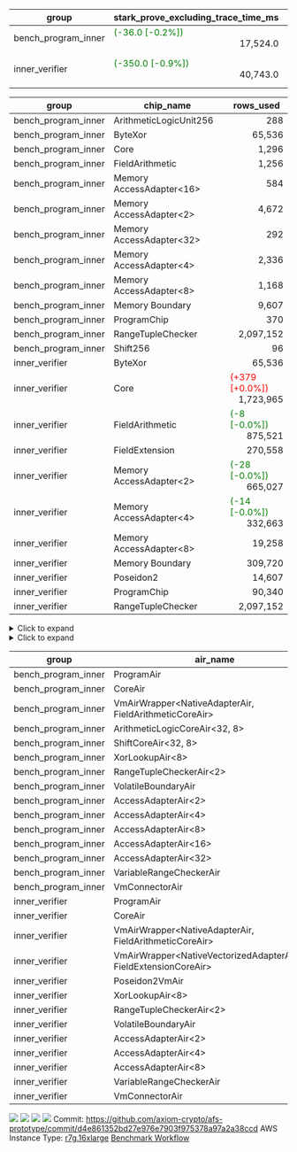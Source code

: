 | group | stark_prove_excluding_trace_time_ms | total_cells | total_cells_used | total_proof_time_ms | trace_gen_time_ms | verify_program_compile_ms |
| --- | --- | --- | --- | --- | --- | --- |
| bench_program_inner | <span style="color: green">(-36.0 [-0.2%])</span> <div style='text-align: right'>17,524.0</div>  | <div style='text-align: right'>22,478,356</div>  | <div style='text-align: right'>2,663,633</div>  | <span style="color: green">(-36.0 [-0.2%])</span> <div style='text-align: right'>17,627.0</div>  | <div style='text-align: right'>103.0</div>  |  |
| inner_verifier | <span style="color: green">(-350.0 [-0.9%])</span> <div style='text-align: right'>40,743.0</div>  | <div style='text-align: right'>340,000,788</div>  | <span style="color: red">(+24,284 [+0.0%])</span> <div style='text-align: right'>176,990,036</div>  | <span style="color: green">(-473.0 [-0.9%])</span> <div style='text-align: right'>53,554.0</div>  | <span style="color: green">(-123.0 [-1.0%])</span> <div style='text-align: right'>12,811.0</div>  | <span style="color: red">(+2.0 [+0.5%])</span> <div style='text-align: right'>428.0</div>  |

| group | chip_name | rows_used |
| --- | --- | --- |
| bench_program_inner | ArithmeticLogicUnit256 | <div style='text-align: right'>288</div>  |
| bench_program_inner | ByteXor | <div style='text-align: right'>65,536</div>  |
| bench_program_inner | Core | <div style='text-align: right'>1,296</div>  |
| bench_program_inner | FieldArithmetic | <div style='text-align: right'>1,256</div>  |
| bench_program_inner | Memory AccessAdapter<16> | <div style='text-align: right'>584</div>  |
| bench_program_inner | Memory AccessAdapter<2> | <div style='text-align: right'>4,672</div>  |
| bench_program_inner | Memory AccessAdapter<32> | <div style='text-align: right'>292</div>  |
| bench_program_inner | Memory AccessAdapter<4> | <div style='text-align: right'>2,336</div>  |
| bench_program_inner | Memory AccessAdapter<8> | <div style='text-align: right'>1,168</div>  |
| bench_program_inner | Memory Boundary | <div style='text-align: right'>9,607</div>  |
| bench_program_inner | ProgramChip | <div style='text-align: right'>370</div>  |
| bench_program_inner | RangeTupleChecker | <div style='text-align: right'>2,097,152</div>  |
| bench_program_inner | Shift256 | <div style='text-align: right'>96</div>  |
| inner_verifier | ByteXor | <div style='text-align: right'>65,536</div>  |
| inner_verifier | Core | <span style="color: red">(+379 [+0.0%])</span> <div style='text-align: right'>1,723,965</div>  |
| inner_verifier | FieldArithmetic | <span style="color: green">(-8 [-0.0%])</span> <div style='text-align: right'>875,521</div>  |
| inner_verifier | FieldExtension | <div style='text-align: right'>270,558</div>  |
| inner_verifier | Memory AccessAdapter<2> | <span style="color: green">(-28 [-0.0%])</span> <div style='text-align: right'>665,027</div>  |
| inner_verifier | Memory AccessAdapter<4> | <span style="color: green">(-14 [-0.0%])</span> <div style='text-align: right'>332,663</div>  |
| inner_verifier | Memory AccessAdapter<8> | <div style='text-align: right'>19,258</div>  |
| inner_verifier | Memory Boundary | <div style='text-align: right'>309,720</div>  |
| inner_verifier | Poseidon2 | <div style='text-align: right'>14,607</div>  |
| inner_verifier | ProgramChip | <div style='text-align: right'>90,340</div>  |
| inner_verifier | RangeTupleChecker | <div style='text-align: right'>2,097,152</div>  |

<details>
<summary>Click to expand</summary>

| group | dsl_ir | opcode | frequency |
| --- | --- | --- | --- |
| bench_program_inner |  | JAL | <div style='text-align: right'>1</div>  |
| bench_program_inner |  | STOREW | <div style='text-align: right'>2</div>  |
| bench_program_inner | Add256 | ADD<32,8> | <div style='text-align: right'>64</div>  |
| bench_program_inner | AddVI | ADD | <div style='text-align: right'>448</div>  |
| bench_program_inner | Alloc | ADD | <div style='text-align: right'>388</div>  |
| bench_program_inner | Alloc | LOADW | <div style='text-align: right'>388</div>  |
| bench_program_inner | Alloc | MUL | <div style='text-align: right'>388</div>  |
| bench_program_inner | And256 | AND<32,8> | <div style='text-align: right'>32</div>  |
| bench_program_inner | EqualTo256 | EQ<32,8> | <div style='text-align: right'>32</div>  |
| bench_program_inner | For | ADD | <div style='text-align: right'>32</div>  |
| bench_program_inner | For | BNE | <div style='text-align: right'>33</div>  |
| bench_program_inner | For | JAL | <div style='text-align: right'>1</div>  |
| bench_program_inner | For | STOREW | <div style='text-align: right'>1</div>  |
| bench_program_inner | Halt | TERMINATE | <div style='text-align: right'>1</div>  |
| bench_program_inner | IfEqI | BNE | <div style='text-align: right'>128</div>  |
| bench_program_inner | ImmV | STOREW | <div style='text-align: right'>517</div>  |
| bench_program_inner | LessThanI256 | SLT<32,8> | <div style='text-align: right'>32</div>  |
| bench_program_inner | LessThanU256 | LT<32,8> | <div style='text-align: right'>32</div>  |
| bench_program_inner | LoadV | LOADW | <div style='text-align: right'>96</div>  |
| bench_program_inner | Or256 | OR<32,8> | <div style='text-align: right'>32</div>  |
| bench_program_inner | ShiftLeft256 | SLL<32,8> | <div style='text-align: right'>32</div>  |
| bench_program_inner | ShiftRightArith256 | SRA<32,8> | <div style='text-align: right'>32</div>  |
| bench_program_inner | ShiftRightLogic256 | SRL<32,8> | <div style='text-align: right'>32</div>  |
| bench_program_inner | StoreV | STOREW | <div style='text-align: right'>128</div>  |
| bench_program_inner | Sub256 | SUB<32,8> | <div style='text-align: right'>32</div>  |
| bench_program_inner | Xor256 | XOR<32,8> | <div style='text-align: right'>32</div>  |
| inner_verifier |  | JAL | <div style='text-align: right'>1</div>  |
| inner_verifier |  | STOREW | <div style='text-align: right'>2</div>  |
| inner_verifier | AddE | FE4ADD | <div style='text-align: right'>69,575</div>  |
| inner_verifier | AddEFFI | LOADW | <div style='text-align: right'>147</div>  |
| inner_verifier | AddEFFI | STOREW | <div style='text-align: right'>441</div>  |
| inner_verifier | AddEFI | ADD | <div style='text-align: right'>172</div>  |
| inner_verifier | AddEI | ADD | <div style='text-align: right'>27,488</div>  |
| inner_verifier | AddFI | ADD | <span style="color: green">(-8 [-0.0%])</span> <div style='text-align: right'>22,090</div>  |
| inner_verifier | AddV | ADD | <div style='text-align: right'>8,513</div>  |
| inner_verifier | AddVI | ADD | <div style='text-align: right'>167,881</div>  |
| inner_verifier | Alloc | ADD | <div style='text-align: right'>31,675</div>  |
| inner_verifier | Alloc | LOADW | <div style='text-align: right'>31,675</div>  |
| inner_verifier | Alloc | MUL | <div style='text-align: right'>18,862</div>  |
| inner_verifier | AssertEqE | BNE | <div style='text-align: right'>144</div>  |
| inner_verifier | AssertEqEI | BNE | <div style='text-align: right'>4</div>  |
| inner_verifier | AssertEqF | BNE | <div style='text-align: right'>4,894</div>  |
| inner_verifier | AssertEqV | BNE | <div style='text-align: right'>1,300</div>  |
| inner_verifier | AssertEqVI | BNE | <div style='text-align: right'>181</div>  |
| inner_verifier | CycleTrackerEnd | CT_END | <div style='text-align: right'>38,395</div>  |
| inner_verifier | CycleTrackerStart | CT_START | <div style='text-align: right'>38,395</div>  |
| inner_verifier | DivE | BBE4DIV | <div style='text-align: right'>59,817</div>  |
| inner_verifier | DivEIN | BBE4DIV | <div style='text-align: right'>37</div>  |
| inner_verifier | DivEIN | STOREW | <div style='text-align: right'>148</div>  |
| inner_verifier | DivFIN | DIV | <div style='text-align: right'>89</div>  |
| inner_verifier | For | ADD | <div style='text-align: right'>275,797</div>  |
| inner_verifier | For | BNE | <div style='text-align: right'>299,855</div>  |
| inner_verifier | For | JAL | <div style='text-align: right'>24,058</div>  |
| inner_verifier | For | LOADW | <div style='text-align: right'>1,197</div>  |
| inner_verifier | For | STOREW | <div style='text-align: right'>22,861</div>  |
| inner_verifier | Halt | TERMINATE | <div style='text-align: right'>1</div>  |
| inner_verifier | HintBitsF | HINT_BITS | <div style='text-align: right'>22</div>  |
| inner_verifier | HintInputVec | HINT_INPUT | <div style='text-align: right'>12,813</div>  |
| inner_verifier | IfEq | BNE | <div style='text-align: right'>8,354</div>  |
| inner_verifier | IfEqI | BNE | <div style='text-align: right'>67,102</div>  |
| inner_verifier | IfEqI | JAL | <span style="color: red">(+379 [+2.6%])</span> <div style='text-align: right'>15,112</div>  |
| inner_verifier | IfNe | BEQ | <div style='text-align: right'>9,618</div>  |
| inner_verifier | IfNe | JAL | <div style='text-align: right'>25</div>  |
| inner_verifier | IfNeI | BEQ | <div style='text-align: right'>1,252</div>  |
| inner_verifier | ImmE | STOREW | <div style='text-align: right'>7,220</div>  |
| inner_verifier | ImmF | STOREW | <div style='text-align: right'>18,067</div>  |
| inner_verifier | ImmV | STOREW | <div style='text-align: right'>15,218</div>  |
| inner_verifier | LoadE | LOADW | <div style='text-align: right'>16,728</div>  |
| inner_verifier | LoadE | LOADW2 | <div style='text-align: right'>264,576</div>  |
| inner_verifier | LoadF | LOADW | <div style='text-align: right'>13,948</div>  |
| inner_verifier | LoadF | LOADW2 | <div style='text-align: right'>97,596</div>  |
| inner_verifier | LoadV | LOADW | <div style='text-align: right'>15,189</div>  |
| inner_verifier | LoadV | LOADW2 | <div style='text-align: right'>88,949</div>  |
| inner_verifier | MulE | BBE4MUL | <div style='text-align: right'>135,223</div>  |
| inner_verifier | MulEF | MUL | <div style='text-align: right'>2,060</div>  |
| inner_verifier | MulEFI | MUL | <div style='text-align: right'>536</div>  |
| inner_verifier | MulEI | BBE4MUL | <div style='text-align: right'>1,669</div>  |
| inner_verifier | MulEI | STOREW | <div style='text-align: right'>6,676</div>  |
| inner_verifier | MulF | MUL | <div style='text-align: right'>41,097</div>  |
| inner_verifier | MulFI | MUL | <div style='text-align: right'>15</div>  |
| inner_verifier | MulV | MUL | <div style='text-align: right'>682</div>  |
| inner_verifier | MulVI | MUL | <div style='text-align: right'>11,326</div>  |
| inner_verifier | NegE | MUL | <div style='text-align: right'>140</div>  |
| inner_verifier | Poseidon2CompressBabyBear | COMP_POS2 | <div style='text-align: right'>10,059</div>  |
| inner_verifier | Poseidon2PermuteBabyBear | PERM_POS2 | <div style='text-align: right'>4,548</div>  |
| inner_verifier | StoreE | STOREW | <div style='text-align: right'>12,624</div>  |
| inner_verifier | StoreE | STOREW2 | <div style='text-align: right'>13,860</div>  |
| inner_verifier | StoreF | STOREW | <div style='text-align: right'>15,414</div>  |
| inner_verifier | StoreF | STOREW2 | <div style='text-align: right'>35,155</div>  |
| inner_verifier | StoreHintWord | ADD | <div style='text-align: right'>121,496</div>  |
| inner_verifier | StoreHintWord | SHINTW | <div style='text-align: right'>134,991</div>  |
| inner_verifier | StoreV | STOREW | <div style='text-align: right'>1,702</div>  |
| inner_verifier | StoreV | STOREW2 | <div style='text-align: right'>31,889</div>  |
| inner_verifier | SubE | FE4SUB | <div style='text-align: right'>4,237</div>  |
| inner_verifier | SubEF | LOADW | <div style='text-align: right'>356,166</div>  |
| inner_verifier | SubEF | SUB | <div style='text-align: right'>118,722</div>  |
| inner_verifier | SubEFI | ADD | <div style='text-align: right'>592</div>  |
| inner_verifier | SubEI | ADD | <div style='text-align: right'>296</div>  |
| inner_verifier | SubV | SUB | <div style='text-align: right'>24,165</div>  |
| inner_verifier | SubVI | SUB | <div style='text-align: right'>1,386</div>  |
| inner_verifier | SubVIN | SUB | <div style='text-align: right'>441</div>  |

</details>

<details>
<summary>Click to expand</summary>

| group | air_name | dsl_ir | opcode | cells_used |
| --- | --- | --- | --- | --- |
| bench_program_inner | Boundary |  | JAL | <div style='text-align: right'>19</div>  |
| bench_program_inner | CoreAir |  | JAL | <div style='text-align: right'>62</div>  |
| bench_program_inner | Boundary |  | STOREW | <div style='text-align: right'>38</div>  |
| bench_program_inner | CoreAir |  | STOREW | <div style='text-align: right'>124</div>  |
| bench_program_inner | AccessAdapter<16> | Add256 | ADD<32,8> | <div style='text-align: right'>3,300</div>  |
| bench_program_inner | AccessAdapter<2> | Add256 | ADD<32,8> | <div style='text-align: right'>11,616</div>  |
| bench_program_inner | AccessAdapter<32> | Add256 | ADD<32,8> | <div style='text-align: right'>2,706</div>  |
| bench_program_inner | AccessAdapter<4> | Add256 | ADD<32,8> | <div style='text-align: right'>6,864</div>  |
| bench_program_inner | AccessAdapter<8> | Add256 | ADD<32,8> | <div style='text-align: right'>4,488</div>  |
| bench_program_inner | ArithmeticLogicCoreAir<32, 8> | Add256 | ADD<32,8> | <div style='text-align: right'>11,008</div>  |
| bench_program_inner | Boundary | Add256 | ADD<32,8> | <div style='text-align: right'>38,912</div>  |
| bench_program_inner | <NativeAdapterAir,FieldArithmeticCoreAir> | AddVI | ADD | <div style='text-align: right'>13,440</div>  |
| bench_program_inner | Boundary | AddVI | ADD | <div style='text-align: right'>38</div>  |
| bench_program_inner | <NativeAdapterAir,FieldArithmeticCoreAir> | Alloc | ADD | <div style='text-align: right'>11,640</div>  |
| bench_program_inner | Boundary | Alloc | LOADW | <div style='text-align: right'>285</div>  |
| bench_program_inner | CoreAir | Alloc | LOADW | <div style='text-align: right'>24,056</div>  |
| bench_program_inner | <NativeAdapterAir,FieldArithmeticCoreAir> | Alloc | MUL | <div style='text-align: right'>11,640</div>  |
| bench_program_inner | AccessAdapter<16> | And256 | AND<32,8> | <div style='text-align: right'>1,600</div>  |
| bench_program_inner | AccessAdapter<2> | And256 | AND<32,8> | <div style='text-align: right'>5,632</div>  |
| bench_program_inner | AccessAdapter<32> | And256 | AND<32,8> | <div style='text-align: right'>1,312</div>  |
| bench_program_inner | AccessAdapter<4> | And256 | AND<32,8> | <div style='text-align: right'>3,328</div>  |
| bench_program_inner | AccessAdapter<8> | And256 | AND<32,8> | <div style='text-align: right'>2,176</div>  |
| bench_program_inner | ArithmeticLogicCoreAir<32, 8> | And256 | AND<32,8> | <div style='text-align: right'>5,504</div>  |
| bench_program_inner | Boundary | And256 | AND<32,8> | <div style='text-align: right'>19,456</div>  |
| bench_program_inner | ArithmeticLogicCoreAir<32, 8> | EqualTo256 | EQ<32,8> | <div style='text-align: right'>5,504</div>  |
| bench_program_inner | Boundary | EqualTo256 | EQ<32,8> | <div style='text-align: right'>608</div>  |
| bench_program_inner | <NativeAdapterAir,FieldArithmeticCoreAir> | For | ADD | <div style='text-align: right'>960</div>  |
| bench_program_inner | CoreAir | For | BNE | <div style='text-align: right'>2,046</div>  |
| bench_program_inner | CoreAir | For | JAL | <div style='text-align: right'>62</div>  |
| bench_program_inner | Boundary | For | STOREW | <div style='text-align: right'>19</div>  |
| bench_program_inner | CoreAir | For | STOREW | <div style='text-align: right'>62</div>  |
| bench_program_inner | CoreAir | Halt | TERMINATE | <div style='text-align: right'>62</div>  |
| bench_program_inner | CoreAir | IfEqI | BNE | <div style='text-align: right'>7,936</div>  |
| bench_program_inner | Boundary | ImmV | STOREW | <div style='text-align: right'>2,717</div>  |
| bench_program_inner | CoreAir | ImmV | STOREW | <div style='text-align: right'>32,054</div>  |
| bench_program_inner | ArithmeticLogicCoreAir<32, 8> | LessThanI256 | SLT<32,8> | <div style='text-align: right'>5,504</div>  |
| bench_program_inner | Boundary | LessThanI256 | SLT<32,8> | <div style='text-align: right'>608</div>  |
| bench_program_inner | ArithmeticLogicCoreAir<32, 8> | LessThanU256 | LT<32,8> | <div style='text-align: right'>5,504</div>  |
| bench_program_inner | Boundary | LessThanU256 | LT<32,8> | <div style='text-align: right'>608</div>  |
| bench_program_inner | Boundary | LoadV | LOADW | <div style='text-align: right'>57</div>  |
| bench_program_inner | CoreAir | LoadV | LOADW | <div style='text-align: right'>5,952</div>  |
| bench_program_inner | AccessAdapter<16> | Or256 | OR<32,8> | <div style='text-align: right'>1,600</div>  |
| bench_program_inner | AccessAdapter<2> | Or256 | OR<32,8> | <div style='text-align: right'>5,632</div>  |
| bench_program_inner | AccessAdapter<32> | Or256 | OR<32,8> | <div style='text-align: right'>1,312</div>  |
| bench_program_inner | AccessAdapter<4> | Or256 | OR<32,8> | <div style='text-align: right'>3,328</div>  |
| bench_program_inner | AccessAdapter<8> | Or256 | OR<32,8> | <div style='text-align: right'>2,176</div>  |
| bench_program_inner | ArithmeticLogicCoreAir<32, 8> | Or256 | OR<32,8> | <div style='text-align: right'>5,504</div>  |
| bench_program_inner | Boundary | Or256 | OR<32,8> | <div style='text-align: right'>19,456</div>  |
| bench_program_inner | AccessAdapter<16> | ShiftLeft256 | SLL<32,8> | <div style='text-align: right'>1,600</div>  |
| bench_program_inner | AccessAdapter<2> | ShiftLeft256 | SLL<32,8> | <div style='text-align: right'>5,632</div>  |
| bench_program_inner | AccessAdapter<32> | ShiftLeft256 | SLL<32,8> | <div style='text-align: right'>1,312</div>  |
| bench_program_inner | AccessAdapter<4> | ShiftLeft256 | SLL<32,8> | <div style='text-align: right'>3,328</div>  |
| bench_program_inner | AccessAdapter<8> | ShiftLeft256 | SLL<32,8> | <div style='text-align: right'>2,176</div>  |
| bench_program_inner | Boundary | ShiftLeft256 | SLL<32,8> | <div style='text-align: right'>19,456</div>  |
| bench_program_inner | ShiftCoreAir<32, 8> | ShiftLeft256 | SLL<32,8> | <div style='text-align: right'>7,552</div>  |
| bench_program_inner | AccessAdapter<16> | ShiftRightArith256 | SRA<32,8> | <div style='text-align: right'>1,600</div>  |
| bench_program_inner | AccessAdapter<2> | ShiftRightArith256 | SRA<32,8> | <div style='text-align: right'>5,632</div>  |
| bench_program_inner | AccessAdapter<32> | ShiftRightArith256 | SRA<32,8> | <div style='text-align: right'>1,312</div>  |
| bench_program_inner | AccessAdapter<4> | ShiftRightArith256 | SRA<32,8> | <div style='text-align: right'>3,328</div>  |
| bench_program_inner | AccessAdapter<8> | ShiftRightArith256 | SRA<32,8> | <div style='text-align: right'>2,176</div>  |
| bench_program_inner | Boundary | ShiftRightArith256 | SRA<32,8> | <div style='text-align: right'>19,456</div>  |
| bench_program_inner | ShiftCoreAir<32, 8> | ShiftRightArith256 | SRA<32,8> | <div style='text-align: right'>7,552</div>  |
| bench_program_inner | AccessAdapter<16> | ShiftRightLogic256 | SRL<32,8> | <div style='text-align: right'>1,650</div>  |
| bench_program_inner | AccessAdapter<2> | ShiftRightLogic256 | SRL<32,8> | <div style='text-align: right'>5,808</div>  |
| bench_program_inner | AccessAdapter<32> | ShiftRightLogic256 | SRL<32,8> | <div style='text-align: right'>1,353</div>  |
| bench_program_inner | AccessAdapter<4> | ShiftRightLogic256 | SRL<32,8> | <div style='text-align: right'>3,432</div>  |
| bench_program_inner | AccessAdapter<8> | ShiftRightLogic256 | SRL<32,8> | <div style='text-align: right'>2,244</div>  |
| bench_program_inner | Boundary | ShiftRightLogic256 | SRL<32,8> | <div style='text-align: right'>19,456</div>  |
| bench_program_inner | ShiftCoreAir<32, 8> | ShiftRightLogic256 | SRL<32,8> | <div style='text-align: right'>7,552</div>  |
| bench_program_inner | Boundary | StoreV | STOREW | <div style='text-align: right'>2,432</div>  |
| bench_program_inner | CoreAir | StoreV | STOREW | <div style='text-align: right'>7,936</div>  |
| bench_program_inner | AccessAdapter<16> | Sub256 | SUB<32,8> | <div style='text-align: right'>1,650</div>  |
| bench_program_inner | AccessAdapter<2> | Sub256 | SUB<32,8> | <div style='text-align: right'>5,808</div>  |
| bench_program_inner | AccessAdapter<32> | Sub256 | SUB<32,8> | <div style='text-align: right'>1,353</div>  |
| bench_program_inner | AccessAdapter<4> | Sub256 | SUB<32,8> | <div style='text-align: right'>3,432</div>  |
| bench_program_inner | AccessAdapter<8> | Sub256 | SUB<32,8> | <div style='text-align: right'>2,244</div>  |
| bench_program_inner | ArithmeticLogicCoreAir<32, 8> | Sub256 | SUB<32,8> | <div style='text-align: right'>5,504</div>  |
| bench_program_inner | Boundary | Sub256 | SUB<32,8> | <div style='text-align: right'>19,456</div>  |
| bench_program_inner | AccessAdapter<16> | Xor256 | XOR<32,8> | <div style='text-align: right'>1,600</div>  |
| bench_program_inner | AccessAdapter<2> | Xor256 | XOR<32,8> | <div style='text-align: right'>5,632</div>  |
| bench_program_inner | AccessAdapter<32> | Xor256 | XOR<32,8> | <div style='text-align: right'>1,312</div>  |
| bench_program_inner | AccessAdapter<4> | Xor256 | XOR<32,8> | <div style='text-align: right'>3,328</div>  |
| bench_program_inner | AccessAdapter<8> | Xor256 | XOR<32,8> | <div style='text-align: right'>2,176</div>  |
| bench_program_inner | ArithmeticLogicCoreAir<32, 8> | Xor256 | XOR<32,8> | <div style='text-align: right'>5,504</div>  |
| bench_program_inner | Boundary | Xor256 | XOR<32,8> | <div style='text-align: right'>19,456</div>  |
| inner_verifier | Boundary |  | JAL | <div style='text-align: right'>19</div>  |
| inner_verifier | CoreAir |  | JAL | <div style='text-align: right'>66</div>  |
| inner_verifier | Boundary |  | STOREW | <div style='text-align: right'>38</div>  |
| inner_verifier | CoreAir |  | STOREW | <div style='text-align: right'>132</div>  |
| inner_verifier | <NativeVectorizedAdapterAir<4>,FieldExtensionCoreAir> | AddE | FE4ADD | <div style='text-align: right'>2,783,000</div>  |
| inner_verifier | AccessAdapter<2> | AddE | FE4ADD | <div style='text-align: right'>216,722</div>  |
| inner_verifier | AccessAdapter<4> | AddE | FE4ADD | <div style='text-align: right'>128,063</div>  |
| inner_verifier | Boundary | AddE | FE4ADD | <div style='text-align: right'>412,984</div>  |
| inner_verifier | AccessAdapter<2> | AddEFFI | LOADW | <div style='text-align: right'>1,100</div>  |
| inner_verifier | AccessAdapter<4> | AddEFFI | LOADW | <div style='text-align: right'>1,300</div>  |
| inner_verifier | Boundary | AddEFFI | LOADW | <div style='text-align: right'>418</div>  |
| inner_verifier | CoreAir | AddEFFI | LOADW | <div style='text-align: right'>9,702</div>  |
| inner_verifier | AccessAdapter<2> | AddEFFI | STOREW | <div style='text-align: right'>1,100</div>  |
| inner_verifier | Boundary | AddEFFI | STOREW | <div style='text-align: right'>1,254</div>  |
| inner_verifier | CoreAir | AddEFFI | STOREW | <div style='text-align: right'>29,106</div>  |
| inner_verifier | <NativeAdapterAir,FieldArithmeticCoreAir> | AddEFI | ADD | <div style='text-align: right'>5,160</div>  |
| inner_verifier | AccessAdapter<2> | AddEFI | ADD | <div style='text-align: right'>594</div>  |
| inner_verifier | AccessAdapter<4> | AddEFI | ADD | <div style='text-align: right'>351</div>  |
| inner_verifier | Boundary | AddEFI | ADD | <div style='text-align: right'>2,280</div>  |
| inner_verifier | <NativeAdapterAir,FieldArithmeticCoreAir> | AddEI | ADD | <div style='text-align: right'>824,640</div>  |
| inner_verifier | AccessAdapter<2> | AddEI | ADD | <span style="color: green">(-154 [-0.1%])</span> <div style='text-align: right'>159,522</div>  |
| inner_verifier | AccessAdapter<4> | AddEI | ADD | <span style="color: green">(-91 [-0.1%])</span> <div style='text-align: right'>94,263</div>  |
| inner_verifier | Boundary | AddEI | ADD | <div style='text-align: right'>350,208</div>  |
| inner_verifier | <NativeAdapterAir,FieldArithmeticCoreAir> | AddFI | ADD | <span style="color: green">(-240 [-0.0%])</span> <div style='text-align: right'>662,700</div>  |
| inner_verifier | Boundary | AddFI | ADD | <div style='text-align: right'>437</div>  |
| inner_verifier | <NativeAdapterAir,FieldArithmeticCoreAir> | AddV | ADD | <div style='text-align: right'>255,390</div>  |
| inner_verifier | Boundary | AddV | ADD | <div style='text-align: right'>38</div>  |
| inner_verifier | <NativeAdapterAir,FieldArithmeticCoreAir> | AddVI | ADD | <div style='text-align: right'>5,036,430</div>  |
| inner_verifier | Boundary | AddVI | ADD | <div style='text-align: right'>14,953</div>  |
| inner_verifier | <NativeAdapterAir,FieldArithmeticCoreAir> | Alloc | ADD | <div style='text-align: right'>950,250</div>  |
| inner_verifier | Boundary | Alloc | LOADW | <div style='text-align: right'>1,653</div>  |
| inner_verifier | CoreAir | Alloc | LOADW | <div style='text-align: right'>2,090,550</div>  |
| inner_verifier | <NativeAdapterAir,FieldArithmeticCoreAir> | Alloc | MUL | <div style='text-align: right'>565,860</div>  |
| inner_verifier | AccessAdapter<2> | Alloc | MUL | <div style='text-align: right'>22</div>  |
| inner_verifier | AccessAdapter<4> | Alloc | MUL | <div style='text-align: right'>26</div>  |
| inner_verifier | AccessAdapter<2> | AssertEqE | BNE | <div style='text-align: right'>792</div>  |
| inner_verifier | AccessAdapter<4> | AssertEqE | BNE | <div style='text-align: right'>468</div>  |
| inner_verifier | CoreAir | AssertEqE | BNE | <div style='text-align: right'>9,504</div>  |
| inner_verifier | AccessAdapter<2> | AssertEqEI | BNE | <div style='text-align: right'>22</div>  |
| inner_verifier | AccessAdapter<4> | AssertEqEI | BNE | <div style='text-align: right'>13</div>  |
| inner_verifier | CoreAir | AssertEqEI | BNE | <div style='text-align: right'>264</div>  |
| inner_verifier | CoreAir | AssertEqF | BNE | <div style='text-align: right'>323,004</div>  |
| inner_verifier | CoreAir | AssertEqV | BNE | <div style='text-align: right'>85,800</div>  |
| inner_verifier | CoreAir | AssertEqVI | BNE | <div style='text-align: right'>11,946</div>  |
| inner_verifier | CoreAir | CycleTrackerEnd | CT_END | <div style='text-align: right'>2,534,070</div>  |
| inner_verifier | CoreAir | CycleTrackerStart | CT_START | <div style='text-align: right'>2,534,070</div>  |
| inner_verifier | <NativeVectorizedAdapterAir<4>,FieldExtensionCoreAir> | DivE | BBE4DIV | <div style='text-align: right'>2,392,680</div>  |
| inner_verifier | AccessAdapter<2> | DivE | BBE4DIV | <div style='text-align: right'>2,612,236</div>  |
| inner_verifier | AccessAdapter<4> | DivE | BBE4DIV | <div style='text-align: right'>1,543,594</div>  |
| inner_verifier | <NativeVectorizedAdapterAir<4>,FieldExtensionCoreAir> | DivEIN | BBE4DIV | <div style='text-align: right'>1,480</div>  |
| inner_verifier | AccessAdapter<2> | DivEIN | BBE4DIV | <div style='text-align: right'>1,518</div>  |
| inner_verifier | AccessAdapter<4> | DivEIN | BBE4DIV | <div style='text-align: right'>897</div>  |
| inner_verifier | Boundary | DivEIN | BBE4DIV | <div style='text-align: right'>456</div>  |
| inner_verifier | AccessAdapter<2> | DivEIN | STOREW | <div style='text-align: right'>528</div>  |
| inner_verifier | AccessAdapter<4> | DivEIN | STOREW | <div style='text-align: right'>143</div>  |
| inner_verifier | CoreAir | DivEIN | STOREW | <div style='text-align: right'>9,768</div>  |
| inner_verifier | <NativeAdapterAir,FieldArithmeticCoreAir> | DivFIN | DIV | <div style='text-align: right'>2,670</div>  |
| inner_verifier | <NativeAdapterAir,FieldArithmeticCoreAir> | For | ADD | <div style='text-align: right'>8,273,910</div>  |
| inner_verifier | CoreAir | For | BNE | <div style='text-align: right'>19,790,430</div>  |
| inner_verifier | AccessAdapter<2> | For | JAL | <div style='text-align: right'>528</div>  |
| inner_verifier | AccessAdapter<4> | For | JAL | <div style='text-align: right'>624</div>  |
| inner_verifier | CoreAir | For | JAL | <div style='text-align: right'>1,587,828</div>  |
| inner_verifier | Boundary | For | LOADW | <div style='text-align: right'>399</div>  |
| inner_verifier | CoreAir | For | LOADW | <div style='text-align: right'>79,002</div>  |
| inner_verifier | Boundary | For | STOREW | <div style='text-align: right'>1,045</div>  |
| inner_verifier | CoreAir | For | STOREW | <div style='text-align: right'>1,508,826</div>  |
| inner_verifier | CoreAir | Halt | TERMINATE | <div style='text-align: right'>66</div>  |
| inner_verifier | CoreAir | HintBitsF | HINT_BITS | <div style='text-align: right'>1,452</div>  |
| inner_verifier | CoreAir | HintInputVec | HINT_INPUT | <div style='text-align: right'>845,658</div>  |
| inner_verifier | CoreAir | IfEq | BNE | <div style='text-align: right'>551,364</div>  |
| inner_verifier | CoreAir | IfEqI | BNE | <div style='text-align: right'>4,428,732</div>  |
| inner_verifier | CoreAir | IfEqI | JAL | <span style="color: red">(+25,014 [+2.6%])</span> <div style='text-align: right'>997,392</div>  |
| inner_verifier | CoreAir | IfNe | BEQ | <div style='text-align: right'>634,788</div>  |
| inner_verifier | CoreAir | IfNe | JAL | <div style='text-align: right'>1,650</div>  |
| inner_verifier | CoreAir | IfNeI | BEQ | <div style='text-align: right'>82,632</div>  |
| inner_verifier | AccessAdapter<2> | ImmE | STOREW | <div style='text-align: right'>3,344</div>  |
| inner_verifier | AccessAdapter<4> | ImmE | STOREW | <div style='text-align: right'>1,976</div>  |
| inner_verifier | Boundary | ImmE | STOREW | <div style='text-align: right'>116,280</div>  |
| inner_verifier | CoreAir | ImmE | STOREW | <div style='text-align: right'>476,520</div>  |
| inner_verifier | Boundary | ImmF | STOREW | <div style='text-align: right'>2,337</div>  |
| inner_verifier | CoreAir | ImmF | STOREW | <div style='text-align: right'>1,192,422</div>  |
| inner_verifier | Boundary | ImmV | STOREW | <div style='text-align: right'>15,048</div>  |
| inner_verifier | CoreAir | ImmV | STOREW | <div style='text-align: right'>1,004,388</div>  |
| inner_verifier | AccessAdapter<2> | LoadE | LOADW | <div style='text-align: right'>66,264</div>  |
| inner_verifier | AccessAdapter<4> | LoadE | LOADW | <div style='text-align: right'>39,156</div>  |
| inner_verifier | Boundary | LoadE | LOADW | <div style='text-align: right'>8,816</div>  |
| inner_verifier | CoreAir | LoadE | LOADW | <div style='text-align: right'>1,104,048</div>  |
| inner_verifier | AccessAdapter<2> | LoadE | LOADW2 | <div style='text-align: right'>29,634</div>  |
| inner_verifier | AccessAdapter<4> | LoadE | LOADW2 | <div style='text-align: right'>17,511</div>  |
| inner_verifier | Boundary | LoadE | LOADW2 | <div style='text-align: right'>76</div>  |
| inner_verifier | CoreAir | LoadE | LOADW2 | <div style='text-align: right'>17,462,016</div>  |
| inner_verifier | AccessAdapter<2> | LoadF | LOADW | <div style='text-align: right'>26,796</div>  |
| inner_verifier | AccessAdapter<4> | LoadF | LOADW | <div style='text-align: right'>15,834</div>  |
| inner_verifier | AccessAdapter<8> | LoadF | LOADW | <div style='text-align: right'>10,353</div>  |
| inner_verifier | Boundary | LoadF | LOADW | <div style='text-align: right'>475</div>  |
| inner_verifier | CoreAir | LoadF | LOADW | <div style='text-align: right'>920,568</div>  |
| inner_verifier | AccessAdapter<2> | LoadF | LOADW2 | <div style='text-align: right'>693</div>  |
| inner_verifier | AccessAdapter<4> | LoadF | LOADW2 | <div style='text-align: right'>416</div>  |
| inner_verifier | AccessAdapter<8> | LoadF | LOADW2 | <div style='text-align: right'>459</div>  |
| inner_verifier | Boundary | LoadF | LOADW2 | <div style='text-align: right'>551</div>  |
| inner_verifier | CoreAir | LoadF | LOADW2 | <div style='text-align: right'>6,441,336</div>  |
| inner_verifier | Boundary | LoadV | LOADW | <div style='text-align: right'>13,813</div>  |
| inner_verifier | CoreAir | LoadV | LOADW | <div style='text-align: right'>1,002,474</div>  |
| inner_verifier | Boundary | LoadV | LOADW2 | <div style='text-align: right'>1,615</div>  |
| inner_verifier | CoreAir | LoadV | LOADW2 | <div style='text-align: right'>5,870,634</div>  |
| inner_verifier | <NativeVectorizedAdapterAir<4>,FieldExtensionCoreAir> | MulE | BBE4MUL | <div style='text-align: right'>5,408,920</div>  |
| inner_verifier | AccessAdapter<2> | MulE | BBE4MUL | <span style="color: green">(-154 [-0.0%])</span> <div style='text-align: right'>427,262</div>  |
| inner_verifier | AccessAdapter<4> | MulE | BBE4MUL | <span style="color: green">(-91 [-0.0%])</span> <div style='text-align: right'>252,473</div>  |
| inner_verifier | Boundary | MulE | BBE4MUL | <div style='text-align: right'>824,752</div>  |
| inner_verifier | <NativeAdapterAir,FieldArithmeticCoreAir> | MulEF | MUL | <div style='text-align: right'>61,800</div>  |
| inner_verifier | AccessAdapter<2> | MulEF | MUL | <div style='text-align: right'>10,318</div>  |
| inner_verifier | AccessAdapter<4> | MulEF | MUL | <div style='text-align: right'>6,097</div>  |
| inner_verifier | Boundary | MulEF | MUL | <div style='text-align: right'>912</div>  |
| inner_verifier | <NativeAdapterAir,FieldArithmeticCoreAir> | MulEFI | MUL | <div style='text-align: right'>16,080</div>  |
| inner_verifier | AccessAdapter<2> | MulEFI | MUL | <div style='text-align: right'>2,068</div>  |
| inner_verifier | AccessAdapter<4> | MulEFI | MUL | <div style='text-align: right'>1,222</div>  |
| inner_verifier | Boundary | MulEFI | MUL | <div style='text-align: right'>7,676</div>  |
| inner_verifier | <NativeVectorizedAdapterAir<4>,FieldExtensionCoreAir> | MulEI | BBE4MUL | <div style='text-align: right'>66,760</div>  |
| inner_verifier | AccessAdapter<2> | MulEI | BBE4MUL | <div style='text-align: right'>82,456</div>  |
| inner_verifier | AccessAdapter<4> | MulEI | BBE4MUL | <div style='text-align: right'>48,724</div>  |
| inner_verifier | Boundary | MulEI | BBE4MUL | <div style='text-align: right'>18,088</div>  |
| inner_verifier | AccessAdapter<2> | MulEI | STOREW | <div style='text-align: right'>36,432</div>  |
| inner_verifier | AccessAdapter<4> | MulEI | STOREW | <div style='text-align: right'>21,372</div>  |
| inner_verifier | Boundary | MulEI | STOREW | <div style='text-align: right'>57</div>  |
| inner_verifier | CoreAir | MulEI | STOREW | <div style='text-align: right'>440,616</div>  |
| inner_verifier | <NativeAdapterAir,FieldArithmeticCoreAir> | MulF | MUL | <div style='text-align: right'>1,232,910</div>  |
| inner_verifier | Boundary | MulF | MUL | <div style='text-align: right'>19</div>  |
| inner_verifier | <NativeAdapterAir,FieldArithmeticCoreAir> | MulFI | MUL | <div style='text-align: right'>450</div>  |
| inner_verifier | Boundary | MulFI | MUL | <div style='text-align: right'>19</div>  |
| inner_verifier | <NativeAdapterAir,FieldArithmeticCoreAir> | MulV | MUL | <div style='text-align: right'>20,460</div>  |
| inner_verifier | Boundary | MulV | MUL | <div style='text-align: right'>12,901</div>  |
| inner_verifier | <NativeAdapterAir,FieldArithmeticCoreAir> | MulVI | MUL | <div style='text-align: right'>339,780</div>  |
| inner_verifier | Boundary | MulVI | MUL | <div style='text-align: right'>133</div>  |
| inner_verifier | <NativeAdapterAir,FieldArithmeticCoreAir> | NegE | MUL | <div style='text-align: right'>4,200</div>  |
| inner_verifier | AccessAdapter<2> | NegE | MUL | <div style='text-align: right'>792</div>  |
| inner_verifier | AccessAdapter<4> | NegE | MUL | <div style='text-align: right'>468</div>  |
| inner_verifier | Boundary | NegE | MUL | <div style='text-align: right'>1,596</div>  |
| inner_verifier | AccessAdapter<2> | Poseidon2CompressBabyBear | COMP_POS2 | <div style='text-align: right'>417,648</div>  |
| inner_verifier | AccessAdapter<4> | Poseidon2CompressBabyBear | COMP_POS2 | <div style='text-align: right'>246,792</div>  |
| inner_verifier | AccessAdapter<8> | Poseidon2CompressBabyBear | COMP_POS2 | <div style='text-align: right'>161,364</div>  |
| inner_verifier | Poseidon2VmAir<BabyBear> | Poseidon2CompressBabyBear | COMP_POS2 | <div style='text-align: right'>4,204,662</div>  |
| inner_verifier | AccessAdapter<2> | Poseidon2PermuteBabyBear | PERM_POS2 | <div style='text-align: right'>248,721</div>  |
| inner_verifier | AccessAdapter<4> | Poseidon2PermuteBabyBear | PERM_POS2 | <div style='text-align: right'>147,940</div>  |
| inner_verifier | AccessAdapter<8> | Poseidon2PermuteBabyBear | PERM_POS2 | <div style='text-align: right'>97,835</div>  |
| inner_verifier | Poseidon2VmAir<BabyBear> | Poseidon2PermuteBabyBear | PERM_POS2 | <div style='text-align: right'>1,901,064</div>  |
| inner_verifier | AccessAdapter<2> | StoreE | STOREW | <div style='text-align: right'>9,746</div>  |
| inner_verifier | AccessAdapter<4> | StoreE | STOREW | <div style='text-align: right'>5,759</div>  |
| inner_verifier | Boundary | StoreE | STOREW | <div style='text-align: right'>239,856</div>  |
| inner_verifier | CoreAir | StoreE | STOREW | <div style='text-align: right'>833,184</div>  |
| inner_verifier | AccessAdapter<2> | StoreE | STOREW2 | <div style='text-align: right'>56,364</div>  |
| inner_verifier | AccessAdapter<4> | StoreE | STOREW2 | <div style='text-align: right'>33,306</div>  |
| inner_verifier | Boundary | StoreE | STOREW2 | <div style='text-align: right'>35,112</div>  |
| inner_verifier | CoreAir | StoreE | STOREW2 | <div style='text-align: right'>914,760</div>  |
| inner_verifier | Boundary | StoreF | STOREW | <div style='text-align: right'>292,866</div>  |
| inner_verifier | CoreAir | StoreF | STOREW | <div style='text-align: right'>1,017,324</div>  |
| inner_verifier | AccessAdapter<2> | StoreF | STOREW2 | <div style='text-align: right'>144,485</div>  |
| inner_verifier | AccessAdapter<4> | StoreF | STOREW2 | <div style='text-align: right'>86,346</div>  |
| inner_verifier | AccessAdapter<8> | StoreF | STOREW2 | <div style='text-align: right'>57,375</div>  |
| inner_verifier | Boundary | StoreF | STOREW2 | <div style='text-align: right'>72,200</div>  |
| inner_verifier | CoreAir | StoreF | STOREW2 | <div style='text-align: right'>2,320,230</div>  |
| inner_verifier | <NativeAdapterAir,FieldArithmeticCoreAir> | StoreHintWord | ADD | <div style='text-align: right'>3,644,880</div>  |
| inner_verifier | Boundary | StoreHintWord | SHINTW | <div style='text-align: right'>2,564,829</div>  |
| inner_verifier | CoreAir | StoreHintWord | SHINTW | <div style='text-align: right'>8,909,406</div>  |
| inner_verifier | Boundary | StoreV | STOREW | <div style='text-align: right'>32,338</div>  |
| inner_verifier | CoreAir | StoreV | STOREW | <div style='text-align: right'>112,332</div>  |
| inner_verifier | Boundary | StoreV | STOREW2 | <div style='text-align: right'>603,212</div>  |
| inner_verifier | CoreAir | StoreV | STOREW2 | <div style='text-align: right'>2,104,674</div>  |
| inner_verifier | <NativeVectorizedAdapterAir<4>,FieldExtensionCoreAir> | SubE | FE4SUB | <div style='text-align: right'>169,480</div>  |
| inner_verifier | AccessAdapter<2> | SubE | FE4SUB | <div style='text-align: right'>142,670</div>  |
| inner_verifier | AccessAdapter<4> | SubE | FE4SUB | <div style='text-align: right'>84,305</div>  |
| inner_verifier | Boundary | SubE | FE4SUB | <div style='text-align: right'>209,000</div>  |
| inner_verifier | AccessAdapter<2> | SubEF | LOADW | <div style='text-align: right'>1,305,942</div>  |
| inner_verifier | CoreAir | SubEF | LOADW | <div style='text-align: right'>23,506,956</div>  |
| inner_verifier | <NativeAdapterAir,FieldArithmeticCoreAir> | SubEF | SUB | <div style='text-align: right'>3,561,660</div>  |
| inner_verifier | AccessAdapter<2> | SubEF | SUB | <div style='text-align: right'>1,305,942</div>  |
| inner_verifier | AccessAdapter<4> | SubEF | SUB | <div style='text-align: right'>1,543,386</div>  |
| inner_verifier | <NativeAdapterAir,FieldArithmeticCoreAir> | SubEFI | ADD | <div style='text-align: right'>17,760</div>  |
| inner_verifier | AccessAdapter<2> | SubEFI | ADD | <div style='text-align: right'>528</div>  |
| inner_verifier | AccessAdapter<4> | SubEFI | ADD | <div style='text-align: right'>312</div>  |
| inner_verifier | Boundary | SubEFI | ADD | <div style='text-align: right'>9,576</div>  |
| inner_verifier | <NativeAdapterAir,FieldArithmeticCoreAir> | SubEI | ADD | <div style='text-align: right'>8,880</div>  |
| inner_verifier | AccessAdapter<2> | SubEI | ADD | <div style='text-align: right'>2,508</div>  |
| inner_verifier | AccessAdapter<4> | SubEI | ADD | <div style='text-align: right'>1,482</div>  |
| inner_verifier | Boundary | SubEI | ADD | <div style='text-align: right'>912</div>  |
| inner_verifier | <NativeAdapterAir,FieldArithmeticCoreAir> | SubV | SUB | <div style='text-align: right'>724,950</div>  |
| inner_verifier | Boundary | SubV | SUB | <div style='text-align: right'>76</div>  |
| inner_verifier | <NativeAdapterAir,FieldArithmeticCoreAir> | SubVI | SUB | <div style='text-align: right'>41,580</div>  |
| inner_verifier | Boundary | SubVI | SUB | <div style='text-align: right'>13,357</div>  |
| inner_verifier | <NativeAdapterAir,FieldArithmeticCoreAir> | SubVIN | SUB | <div style='text-align: right'>13,230</div>  |

</details>

| group | air_name | cells | constraints | interactions | main_cols | perm_cols | prep_cols | quotient_deg | rows |
| --- | --- | --- | --- | --- | --- | --- | --- | --- | --- |
| bench_program_inner | ProgramAir | <div style='text-align: right'>9,216</div>  | <div style='text-align: right'>4</div>  | <div style='text-align: right'>1</div>  | <div style='text-align: right'>10</div>  | <div style='text-align: right'>8</div>  |  | <div style='text-align: right'>1</div>  | <div style='text-align: right'>512</div>  |
| bench_program_inner | CoreAir | <div style='text-align: right'>217,088</div>  | <div style='text-align: right'>115</div>  | <div style='text-align: right'>19</div>  | <div style='text-align: right'>62</div>  | <div style='text-align: right'>44</div>  |  | <div style='text-align: right'>2</div>  | <div style='text-align: right'>2,048</div>  |
| bench_program_inner | VmAirWrapper<NativeAdapterAir, FieldArithmeticCoreAir> | <div style='text-align: right'>135,168</div>  | <div style='text-align: right'>27</div>  | <div style='text-align: right'>15</div>  | <div style='text-align: right'>30</div>  | <div style='text-align: right'>36</div>  |  | <div style='text-align: right'>2</div>  | <div style='text-align: right'>2,048</div>  |
| bench_program_inner | ArithmeticLogicCoreAir<32, 8> | <div style='text-align: right'>223,232</div>  | <div style='text-align: right'>187</div>  | <div style='text-align: right'>65</div>  | <div style='text-align: right'>172</div>  | <div style='text-align: right'>264</div>  |  | <div style='text-align: right'>2</div>  | <div style='text-align: right'>512</div>  |
| bench_program_inner | ShiftCoreAir<32, 8> | <div style='text-align: right'>54,784</div>  | <div style='text-align: right'>3,193</div>  | <div style='text-align: right'>93</div>  | <div style='text-align: right'>236</div>  | <div style='text-align: right'>192</div>  |  | <div style='text-align: right'>2</div>  | <div style='text-align: right'>128</div>  |
| bench_program_inner | XorLookupAir<8> | <div style='text-align: right'>589,824</div>  | <div style='text-align: right'>4</div>  | <div style='text-align: right'>1</div>  | <div style='text-align: right'>1</div>  | <div style='text-align: right'>8</div>  | <div style='text-align: right'>3</div>  | <div style='text-align: right'>1</div>  | <div style='text-align: right'>65,536</div>  |
| bench_program_inner | RangeTupleCheckerAir<2> | <div style='text-align: right'>18,874,368</div>  | <div style='text-align: right'>4</div>  | <div style='text-align: right'>1</div>  | <div style='text-align: right'>1</div>  | <div style='text-align: right'>8</div>  | <div style='text-align: right'>2</div>  | <div style='text-align: right'>1</div>  | <div style='text-align: right'>2,097,152</div>  |
| bench_program_inner | VolatileBoundaryAir | <div style='text-align: right'>573,440</div>  | <div style='text-align: right'>21</div>  | <div style='text-align: right'>6</div>  | <div style='text-align: right'>19</div>  | <div style='text-align: right'>16</div>  |  | <div style='text-align: right'>2</div>  | <div style='text-align: right'>16,384</div>  |
| bench_program_inner | AccessAdapterAir<2> | <div style='text-align: right'>573,440</div>  | <div style='text-align: right'>14</div>  | <div style='text-align: right'>5</div>  | <div style='text-align: right'>11</div>  | <div style='text-align: right'>24</div>  |  | <div style='text-align: right'>2</div>  | <div style='text-align: right'>16,384</div>  |
| bench_program_inner | AccessAdapterAir<4> | <div style='text-align: right'>303,104</div>  | <div style='text-align: right'>14</div>  | <div style='text-align: right'>5</div>  | <div style='text-align: right'>13</div>  | <div style='text-align: right'>24</div>  |  | <div style='text-align: right'>2</div>  | <div style='text-align: right'>8,192</div>  |
| bench_program_inner | AccessAdapterAir<8> | <div style='text-align: right'>167,936</div>  | <div style='text-align: right'>14</div>  | <div style='text-align: right'>5</div>  | <div style='text-align: right'>17</div>  | <div style='text-align: right'>24</div>  |  | <div style='text-align: right'>2</div>  | <div style='text-align: right'>4,096</div>  |
| bench_program_inner | AccessAdapterAir<16> | <div style='text-align: right'>100,352</div>  | <div style='text-align: right'>14</div>  | <div style='text-align: right'>5</div>  | <div style='text-align: right'>25</div>  | <div style='text-align: right'>24</div>  |  | <div style='text-align: right'>2</div>  | <div style='text-align: right'>2,048</div>  |
| bench_program_inner | AccessAdapterAir<32> | <div style='text-align: right'>66,560</div>  | <div style='text-align: right'>14</div>  | <div style='text-align: right'>5</div>  | <div style='text-align: right'>41</div>  | <div style='text-align: right'>24</div>  |  | <div style='text-align: right'>2</div>  | <div style='text-align: right'>1,024</div>  |
| bench_program_inner | VariableRangeCheckerAir | <div style='text-align: right'>589,824</div>  | <div style='text-align: right'>4</div>  | <div style='text-align: right'>1</div>  | <div style='text-align: right'>1</div>  | <div style='text-align: right'>8</div>  | <div style='text-align: right'>2</div>  | <div style='text-align: right'>1</div>  | <div style='text-align: right'>65,536</div>  |
| bench_program_inner | VmConnectorAir | <div style='text-align: right'>20</div>  | <div style='text-align: right'>4</div>  | <div style='text-align: right'>2</div>  | <div style='text-align: right'>2</div>  | <div style='text-align: right'>8</div>  | <div style='text-align: right'>1</div>  | <div style='text-align: right'>2</div>  | <div style='text-align: right'>2</div>  |
| inner_verifier | ProgramAir | <div style='text-align: right'>2,359,296</div>  | <div style='text-align: right'>4</div>  | <div style='text-align: right'>1</div>  | <div style='text-align: right'>10</div>  | <div style='text-align: right'>8</div>  |  | <div style='text-align: right'>1</div>  | <div style='text-align: right'>131,072</div>  |
| inner_verifier | CoreAir | <div style='text-align: right'>180,355,072</div>  | <div style='text-align: right'>113</div>  | <div style='text-align: right'>19</div>  | <div style='text-align: right'>66</div>  | <div style='text-align: right'>20</div>  |  | <div style='text-align: right'>8</div>  | <div style='text-align: right'>2,097,152</div>  |
| inner_verifier | VmAirWrapper<NativeAdapterAir, FieldArithmeticCoreAir> | <div style='text-align: right'>48,234,496</div>  | <div style='text-align: right'>22</div>  | <div style='text-align: right'>15</div>  | <div style='text-align: right'>30</div>  | <div style='text-align: right'>16</div>  |  | <div style='text-align: right'>8</div>  | <div style='text-align: right'>1,048,576</div>  |
| inner_verifier | VmAirWrapper<NativeVectorizedAdapterAir<4>, FieldExtensionCoreAir> | <div style='text-align: right'>29,360,128</div>  | <div style='text-align: right'>22</div>  | <div style='text-align: right'>15</div>  | <div style='text-align: right'>40</div>  | <div style='text-align: right'>16</div>  |  | <div style='text-align: right'>8</div>  | <div style='text-align: right'>524,288</div>  |
| inner_verifier | Poseidon2VmAir<BabyBear> | <div style='text-align: right'>7,307,264</div>  | <div style='text-align: right'>374</div>  | <div style='text-align: right'>32</div>  | <div style='text-align: right'>418</div>  | <div style='text-align: right'>28</div>  |  | <div style='text-align: right'>8</div>  | <div style='text-align: right'>16,384</div>  |
| inner_verifier | XorLookupAir<8> | <div style='text-align: right'>589,824</div>  | <div style='text-align: right'>4</div>  | <div style='text-align: right'>1</div>  | <div style='text-align: right'>1</div>  | <div style='text-align: right'>8</div>  | <div style='text-align: right'>3</div>  | <div style='text-align: right'>1</div>  | <div style='text-align: right'>65,536</div>  |
| inner_verifier | RangeTupleCheckerAir<2> | <div style='text-align: right'>18,874,368</div>  | <div style='text-align: right'>4</div>  | <div style='text-align: right'>1</div>  | <div style='text-align: right'>1</div>  | <div style='text-align: right'>8</div>  | <div style='text-align: right'>2</div>  | <div style='text-align: right'>1</div>  | <div style='text-align: right'>2,097,152</div>  |
| inner_verifier | VolatileBoundaryAir | <div style='text-align: right'>14,155,776</div>  | <div style='text-align: right'>19</div>  | <div style='text-align: right'>6</div>  | <div style='text-align: right'>19</div>  | <div style='text-align: right'>8</div>  |  | <div style='text-align: right'>8</div>  | <div style='text-align: right'>524,288</div>  |
| inner_verifier | AccessAdapterAir<2> | <div style='text-align: right'>24,117,248</div>  | <div style='text-align: right'>11</div>  | <div style='text-align: right'>5</div>  | <div style='text-align: right'>11</div>  | <div style='text-align: right'>12</div>  |  | <div style='text-align: right'>4</div>  | <div style='text-align: right'>1,048,576</div>  |
| inner_verifier | AccessAdapterAir<4> | <div style='text-align: right'>13,107,200</div>  | <div style='text-align: right'>11</div>  | <div style='text-align: right'>5</div>  | <div style='text-align: right'>13</div>  | <div style='text-align: right'>12</div>  |  | <div style='text-align: right'>4</div>  | <div style='text-align: right'>524,288</div>  |
| inner_verifier | AccessAdapterAir<8> | <div style='text-align: right'>950,272</div>  | <div style='text-align: right'>11</div>  | <div style='text-align: right'>5</div>  | <div style='text-align: right'>17</div>  | <div style='text-align: right'>12</div>  |  | <div style='text-align: right'>4</div>  | <div style='text-align: right'>32,768</div>  |
| inner_verifier | VariableRangeCheckerAir | <div style='text-align: right'>589,824</div>  | <div style='text-align: right'>4</div>  | <div style='text-align: right'>1</div>  | <div style='text-align: right'>1</div>  | <div style='text-align: right'>8</div>  | <div style='text-align: right'>2</div>  | <div style='text-align: right'>1</div>  | <div style='text-align: right'>65,536</div>  |
| inner_verifier | VmConnectorAir | <div style='text-align: right'>20</div>  | <div style='text-align: right'>4</div>  | <div style='text-align: right'>2</div>  | <div style='text-align: right'>2</div>  | <div style='text-align: right'>8</div>  | <div style='text-align: right'>1</div>  | <div style='text-align: right'>2</div>  | <div style='text-align: right'>2</div>  |



[![](https://axiom-public-data-staging-us-east-1.s3.us-east-1.amazonaws.com/benchmark/github/flamegraphs/d4e861352bd27e976e7903f975378a97a2a38ccd/alu256_e2e.dsl_ir.opcode.air_name.cells_used.reverse.svg)](https://axiom-public-data-staging-us-east-1.s3.us-east-1.amazonaws.com/benchmark/github/flamegraphs/d4e861352bd27e976e7903f975378a97a2a38ccd/alu256_e2e.dsl_ir.opcode.air_name.cells_used.reverse.svg)
[![](https://axiom-public-data-staging-us-east-1.s3.us-east-1.amazonaws.com/benchmark/github/flamegraphs/d4e861352bd27e976e7903f975378a97a2a38ccd/alu256_e2e.dsl_ir.opcode.air_name.cells_used.svg)](https://axiom-public-data-staging-us-east-1.s3.us-east-1.amazonaws.com/benchmark/github/flamegraphs/d4e861352bd27e976e7903f975378a97a2a38ccd/alu256_e2e.dsl_ir.opcode.air_name.cells_used.svg)
[![](https://axiom-public-data-staging-us-east-1.s3.us-east-1.amazonaws.com/benchmark/github/flamegraphs/d4e861352bd27e976e7903f975378a97a2a38ccd/alu256_e2e.dsl_ir.opcode.frequency.reverse.svg)](https://axiom-public-data-staging-us-east-1.s3.us-east-1.amazonaws.com/benchmark/github/flamegraphs/d4e861352bd27e976e7903f975378a97a2a38ccd/alu256_e2e.dsl_ir.opcode.frequency.reverse.svg)
[![](https://axiom-public-data-staging-us-east-1.s3.us-east-1.amazonaws.com/benchmark/github/flamegraphs/d4e861352bd27e976e7903f975378a97a2a38ccd/alu256_e2e.dsl_ir.opcode.frequency.svg)](https://axiom-public-data-staging-us-east-1.s3.us-east-1.amazonaws.com/benchmark/github/flamegraphs/d4e861352bd27e976e7903f975378a97a2a38ccd/alu256_e2e.dsl_ir.opcode.frequency.svg)
Commit: https://github.com/axiom-crypto/afs-prototype/commit/d4e861352bd27e976e7903f975378a97a2a38ccd
AWS Instance Type: [r7g.16xlarge](https://instances.vantage.sh/aws/ec2/r7g.16xlarge)
[Benchmark Workflow](https://github.com/axiom-crypto/afs-prototype/actions/runs/11375612243)
